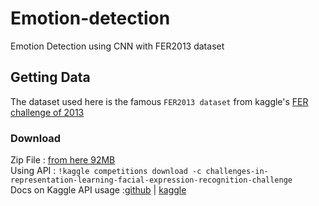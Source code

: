 # Emotion-detection
Emotion Detection using CNN with FER2013 dataset

## Getting Data
The dataset used here is the famous `FER2013 dataset` from kaggle's [FER challenge of 2013](https://www.kaggle.com/c/challenges-in-representation-learning-facial-expression-recognition-challenge) 
### Download 
Zip File : [from here 92MB](https://www.kaggle.com/c/3364/download-all)    
Using API : `!kaggle competitions download -c challenges-in-representation-learning-facial-expression-recognition-challenge`    
Docs on Kaggle API usage :[github](https://github.com/Kaggle/kaggle-api) | [kaggle](https://www.kaggle.com/docs/api)

